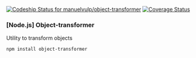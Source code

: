 [ ![Codeship Status for manuelvulp/object-transformer](https://codeship.io/projects/10036310-05c2-0132-c600-0e3e5d6e47ce/status)](https://codeship.io/projects/30943)
[![Coverage Status](https://img.shields.io/coveralls/manuelvulp/object-transformer.svg)](https://coveralls.io/r/manuelvulp/object-transformer?branch=master)

### [Node.js] Object-transformer

Utility to transform objects 

```
npm install object-transformer
```